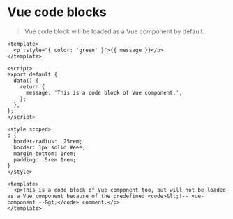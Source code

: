 # Vue code blocks

> Vue code block will be loaded as a Vue component by default.

```vue
<template>
  <p :style="{ color: 'green' }">{{ message }}</p>
</template>

<script>
export default {
  data() {
    return {
      message: 'This is a code block of Vue component.',
    };
  },
};
</script>

<style scoped>
p {
  border-radius: .25rem;
  border: 1px solid #eee;
  margin-bottom: 1rem;
  padding: .5rem 1rem;
}
</style>
```

<!-- no-vue-component -->

```vue
<template>
  <p>This is a code block of Vue component too, but will not be loaded as a Vue component because of the predefined <code>&lt;!-- vue-component --&gt;</code> comment.</p>
</template>
```
